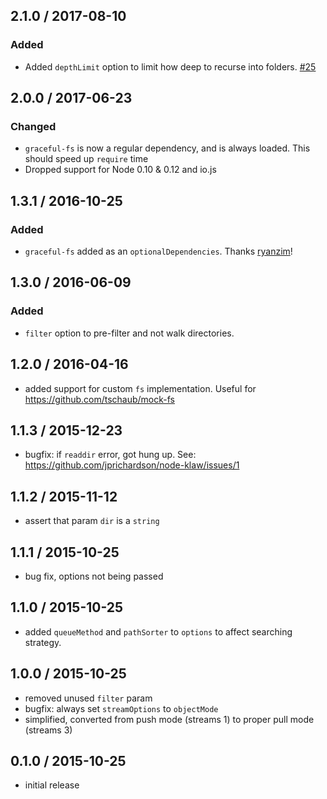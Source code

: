 2.1.0 / 2017-08-10
------------------

### Added

- Added `depthLimit` option to limit how deep to recurse into folders. [#25](https://github.com/jprichardson/node-klaw/pull/25)

2.0.0 / 2017-06-23
------------------

### Changed

- `graceful-fs` is now a regular dependency, and is always loaded. This should speed up `require` time
- Dropped support for Node 0.10 & 0.12 and io.js

1.3.1 / 2016-10-25
------------------
### Added
- `graceful-fs` added as an `optionalDependencies`. Thanks [ryanzim]!

1.3.0 / 2016-06-09
------------------
### Added
- `filter` option to pre-filter and not walk directories.

1.2.0 / 2016-04-16
------------------
- added support for custom `fs` implementation. Useful for https://github.com/tschaub/mock-fs

1.1.3 / 2015-12-23
------------------
- bugfix: if `readdir` error, got hung up. See: https://github.com/jprichardson/node-klaw/issues/1

1.1.2 / 2015-11-12
------------------
- assert that param `dir` is a `string`

1.1.1 / 2015-10-25
------------------
- bug fix, options not being passed

1.1.0 / 2015-10-25
------------------
- added `queueMethod` and `pathSorter` to `options` to affect searching strategy.

1.0.0 / 2015-10-25
------------------
- removed unused `filter` param
- bugfix: always set `streamOptions` to `objectMode`
- simplified, converted from push mode (streams 1) to proper pull mode (streams 3)

0.1.0 / 2015-10-25
------------------
- initial release

<!-- contributors -->
[ryanzim]: https://github.com/ryanzim
